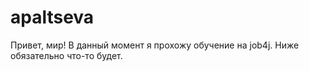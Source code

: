 ﻿# apaltseva

Привет, мир! В данный момент я прохожу обучение на job4j. Ниже обязательно что-то будет.